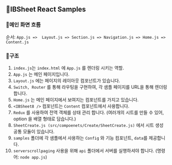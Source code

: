 ## 👋IBSheet React Samples

### :gift_heart:메인 화면 흐름

순서: `App.js =>  Layout.js => Section.js => Navigation.js => Home.js => Content.js`

### 🚀구조

1. `index.js`는 `index.html` 에 `App.js` 를 렌더링 시키는 역할.
2. `App.js` 는 메인 페이지입니다.
3. `Layout.js` 에는 페이지의 레이아웃 컴포넌트가 있습니다.
4. `Switch, Router` 를 통해 라우팅을 구현하여, 각 샘플 페이지를 URL을 통해 렌더링합니다.
5. `Home.js` 는 메인 페이지에서 보여지는 컴포넌트를 가지고 있습니다.
6. `<IBSheet8 />` 컴포넌트는 `Content` 컴포넌트에서 사용합니다.
7. `Redux` 를 사용하여 전역 객체를 상태 관리 합니다. (여러개의 시트를 만들 수 있어, option 을 배열 형태로 담습니다.)
8. `SheetCreate.js (src/compoenets/Create/SheetCreate.js)` 에서 시트 생성 공통 모듈이 있습니다.
9. `samples` 폴더에 각 샘플에서 사용하는 `Config` 와 기능 컴포넌트, `data`를 제공합니다.
10. `serverscrollpaging` 사용을 위해 `api` 폴더에서 서버를 실행하셔야 합니다. (명령어: `node app.js`)
